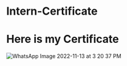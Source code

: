# Intern-Certificate

# Here is my Certificate

![WhatsApp Image 2022-11-13 at 3 20 37 PM](https://user-images.githubusercontent.com/118103416/201515849-5104b49f-af2b-4f50-b421-ee1ecbd7d76b.jpeg)

